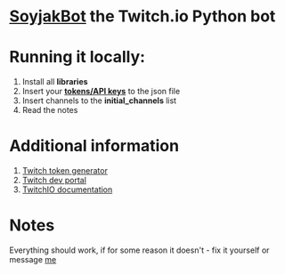 # [SoyjakBot](https://www.twitch.tv/soyjakbot) the Twitch.io Python bot 

# Running it locally:
1. Install all **libraries**
2. Insert your **[tokens/API keys](https://paste.ivr.fi/raw/qojicilyje)** to the json file
3. Insert channels to the **initial_channels** list
4. Read the notes

# Additional information 
1. [Twitch token generator](https://twitchtokengenerator.com/)
2. [Twitch dev portal](https://dev.twitch.tv/docs/)
3. [TwitchIO documentation](https://twitchio.dev/en/stable/)
 
# Notes
Everything should work, if for some reason it doesn't - fix it yourself or message [me](https://github.com/CloudyBlunt/) 
